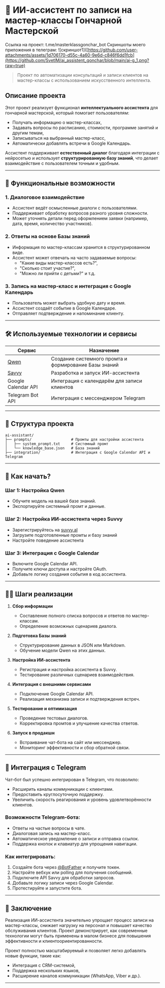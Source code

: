 # 🏺 ИИ-ассистент по записи на мастер-классы Гончарной Мастерской

Ссылка на проект: t.me/masterklassgonchar_bot
Скриншоты моего приложения в телеграм:
![скриншот1]([https://github.com/user-attachments/assets/1d706170-d55c-4a60-9e6d-c846f6dd1fcb](https://github.com/SvetlM/ai_assistent_gonchar/blob/main/ai-g_1.png?raw=true)

> Проект по автоматизации консультаций и записи клиентов на мастер-классы с использованием искусственного интеллекта.

## Описание проекта

Этот проект реализует функционал **интеллектуального ассистента** для гончарной мастерской, который помогает пользователям:

- Получать информацию о мастер-классах,
- Задавать вопросы по расписанию, стоимости, программе занятий и другим темам,
- Записываться на выбранный мастер-класс,
- Автоматически добавлять встречи в Google Календарь.

Ассистент поддерживает **естественный диалог** благодаря интеграции с нейросетью и использует **структурированную базу знаний**, что делает взаимодействие с пользователем точным и удобным.

---

## 🔧 Функциональные возможности

### 1. **Диалоговое взаимодействие**
- Ассистент ведёт осмысленные диалоги с пользователями.
- Поддерживает обработку вопросов разного уровня сложности.
- Может уточнять детали перед оформлением заявки (например, дата, время, количество участников).

### 2. **Ответы на основе Базы знаний**
- Информация по мастер-классам хранится в структурированном виде.
- Ассистент может отвечать на часто задаваемые вопросы:  
  - "Какие виды мастер-классов есть?",  
  - "Сколько стоит участие?",  
  - "Можно ли прийти с детьми?" и т.д.

### 3. **Запись на мастер-класс и интеграция с Google Календарь**
- Пользователь может выбрать удобную дату и время.
- Ассистент создаёт событие в Google Календаре.
- Отправляет подтверждение и напоминание клиенту.

---

## 🛠️ Используемые технологии и сервисы

| Сервис | Назначение |
|--------|------------|
| [Qwen](https://qwenlm.github.io/) | Создание системного промта и формирование Базы знаний |
| [Savvy](https://suvvy.al/) | Разработка и запуск ИИ-ассистента |
| Google Calendar API | Интеграция с календарём для записи клиентов |
| Telegram Bot API | Интеграция с мессенджером Telegram |

---

## 📁 Структура проекта

```
ai-assistant/
├── prompts/                  # Промты для настройки ассистента
│   ├── system_prompt.txt     # Системный промт
│   └── knowledge_base.json   # База знаний
├── integration/              # Интеграция с Google Calendar API и Telegram

```

---

## 📌 Как начать?

### Шаг 1: Настройка Qwen
- Обучите модель на вашей базе знаний.
- Экспортируйте системный промт и данные.

### Шаг 2: Настройка ИИ-ассистента через Suvvy
- Зарегистрируйтесь на [suvvy.al](https://suvvy.al/)
- Загрузите подготовленные промты и базу знаний
- Настройте поведение ассистента

### Шаг 3: Интеграция с Google Calendar
- Включите Google Calendar API.
- Получите ключи доступа и настройте OAuth.
- Добавьте логику создания события в код ассистента.

---

## 🚶‍♂️ Шаги реализации

1. **Сбор информации**
   - Составление полного списка вопросов и ответов по мастер-классам.
   - Определение возможных сценариев диалога.

2. **Подготовка Базы знаний**
   - Структурирование данных в JSON или Markdown.
   - Обучение модели Qwen на этих данных.

3. **Настройка ИИ-ассистента**
   - Регистрация и настройка ассистента в Suvvy.
   - Тестирование различных сценариев взаимодействия.

4. **Интеграция с внешними сервисами**
   - Подключение Google Calendar API.
   - Реализация механизма записи и подтверждения встреч.

5. **Тестирование и оптимизация**
   - Проведение тестовых диалогов.
   - Корректировка промтов и улучшение качества ответов.

6. **Запуск в продакшн**
   - Встраивание чат-бота на сайт или мессенджер.
   - Мониторинг эффективности и сбор обратной связи.

---

## 🤖 Интеграция с Telegram

Чат-бот был успешно интегрирован в Telegram, что позволило:
- Расширить каналы коммуникации с клиентами.
- Предоставить круглосуточную поддержку.
- Увеличить скорость реагирования и уровень удовлетворённости клиентов.

### Возможности Telegram-бота:
- Ответы на частые вопросы в чате.
- Диалоговая запись на мастер-класс.
- Автоматическое уведомление о записи и отправка ссылок.
- Поддержка кнопок и клавиатур для упрощения навигации.

### Как интегрировать:
1. Создайте бота через [@BotFather](https://t.me/BotFather) и получите токен.
2. Настройте вебхук или polling для получения сообщений.
3. Подключите API Savvy для обработки запросов.
4. Добавьте логику записи через Google Calendar.
5. Протестируйте и запустите бота.

---

## 🧾 Заключение

Реализация ИИ-ассистента значительно упрощает процесс записи на мастер-классы, снижает нагрузку на персонал и повышает качество обслуживания клиентов. Проект демонстрирует, как современные технологии могут быть применены в малом бизнесе для повышения эффективности и клиентоориентированности.

Проект полностью масштабируемый и позволяет легко добавлять новые функции, такие как:
- Интеграция с CRM-системой,
- Поддержка нескольких языков,
- Расширение каналов коммуникации (WhatsApp, Viber и др.).

---
